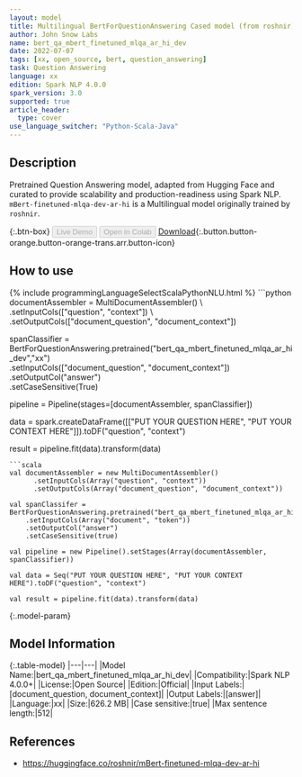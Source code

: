 ```yaml
---
layout: model
title: Multilingual BertForQuestionAnswering Cased model (from roshnir)
author: John Snow Labs
name: bert_qa_mbert_finetuned_mlqa_ar_hi_dev
date: 2022-07-07
tags: [xx, open_source, bert, question_answering]
task: Question Answering
language: xx
edition: Spark NLP 4.0.0
spark_version: 3.0
supported: true
article_header:
  type: cover
use_language_switcher: "Python-Scala-Java"
---
```


## Description

Pretrained Question Answering model, adapted from Hugging Face and curated to provide scalability and production-readiness using Spark NLP. `mBert-finetuned-mlqa-dev-ar-hi` is a Multilingual model originally trained by `roshnir`.

{:.btn-box}
<button class="button button-orange" disabled>Live Demo</button>
<button class="button button-orange" disabled>Open in Colab</button>
[Download](https://s3.amazonaws.com/auxdata.johnsnowlabs.com/public/models/bert_qa_mbert_finetuned_mlqa_ar_hi_dev_xx_4.0.0_3.0_1657189808354.zip){:.button.button-orange.button-orange-trans.arr.button-icon}

## How to use



<div class="tabs-box" markdown="1">
{% include programmingLanguageSelectScalaPythonNLU.html %}
```python
documentAssembler = MultiDocumentAssembler() \
    .setInputCols(["question", "context"]) \
    .setOutputCols(["document_question", "document_context"])

spanClassifier = BertForQuestionAnswering.pretrained("bert_qa_mbert_finetuned_mlqa_ar_hi_dev","xx") \
    .setInputCols(["document_question", "document_context"]) \
    .setOutputCol("answer")\
    .setCaseSensitive(True)
    
pipeline = Pipeline(stages=[documentAssembler, spanClassifier])

data = spark.createDataFrame([["PUT YOUR QUESTION HERE", "PUT YOUR CONTEXT HERE"]]).toDF("question", "context")

result = pipeline.fit(data).transform(data)
```
```scala
val documentAssembler = new MultiDocumentAssembler() 
      .setInputCols(Array("question", "context")) 
      .setOutputCols(Array("document_question", "document_context"))
 
val spanClassifer = BertForQuestionAnswering.pretrained("bert_qa_mbert_finetuned_mlqa_ar_hi_dev","xx") 
    .setInputCols(Array("document", "token")) 
    .setOutputCol("answer")
    .setCaseSensitive(true)

val pipeline = new Pipeline().setStages(Array(documentAssembler, spanClassifier))

val data = Seq("PUT YOUR QUESTION HERE", "PUT YOUR CONTEXT HERE").toDF("question", "context")

val result = pipeline.fit(data).transform(data)
```
</div>

{:.model-param}
## Model Information

{:.table-model}
|---|---|
|Model Name:|bert_qa_mbert_finetuned_mlqa_ar_hi_dev|
|Compatibility:|Spark NLP 4.0.0+|
|License:|Open Source|
|Edition:|Official|
|Input Labels:|[document_question, document_context]|
|Output Labels:|[answer]|
|Language:|xx|
|Size:|626.2 MB|
|Case sensitive:|true|
|Max sentence length:|512|

## References

- https://huggingface.co/roshnir/mBert-finetuned-mlqa-dev-ar-hi